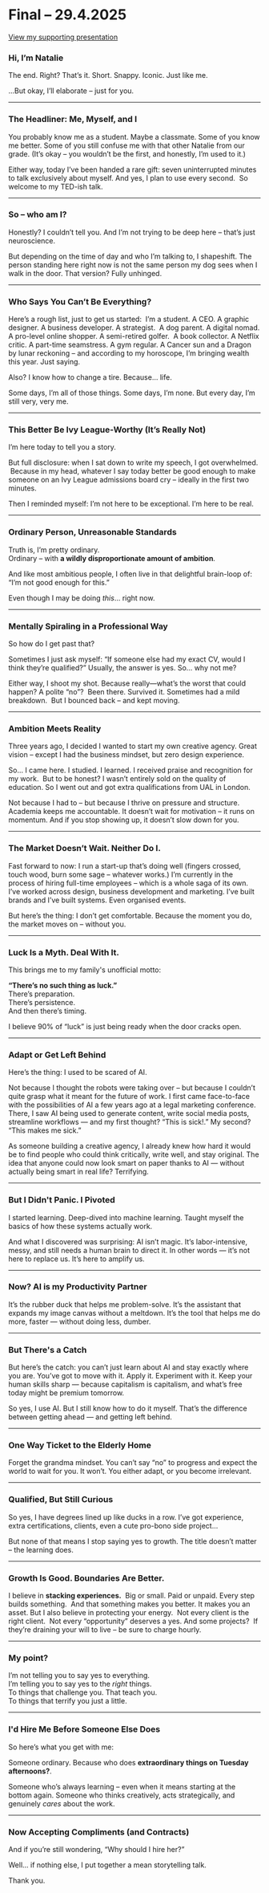 # Final – 29.4.2025

[View my supporting presentation](me-myself-and-i.pdf)

### Hi, I’m Natalie
 
The end. Right? That’s it. Short. Snappy. Iconic. Just like me.

...But okay, I’ll elaborate – just for you.

---

### The Headliner: Me, Myself, and I
You probably know me as a student. Maybe a classmate. Some of you know me better. Some of you still confuse me with that other Natalie from our grade. (It’s okay – you wouldn’t be the first, and honestly, I’m used to it.)

Either way, today I’ve been handed a rare gift: seven uninterrupted minutes to talk exclusively about myself. And yes, I plan to use every second. 
So welcome to my TED-ish talk.


---

### So – who am I?  

Honestly? I couldn’t tell you. And I’m not trying to be deep here – that’s just neuroscience.

But depending on the time of day and who I’m talking to, I shapeshift. The person standing here right now is not the same person my dog sees when I walk in the door. That version? Fully unhinged.

---

### Who Says You Can’t Be Everything?  
Here’s a rough list, just to get us started:  I’m a student. A CEO. A graphic designer. A business developer. A strategist.  A dog parent. A digital nomad. A pro-level online shopper. A semi-retired golfer.  A book collector. A Netflix critic. A part-time seamstress. A gym regular. A Cancer sun and a Dragon by lunar reckoning – and according to my horoscope, I’m bringing wealth this year. Just saying.

Also? I know how to change a tire. Because… life.

Some days, I’m all of those things. Some days, I’m none. But every day, I’m still very, very me.


---

### This Better Be Ivy League-Worthy (It’s Really Not)  
I’m here today to tell you a story.

But full disclosure: when I sat down to write my speech, I got overwhelmed.
 Because in my head, whatever I say today better be good enough to make someone on an Ivy League admissions board cry – ideally in the first two minutes.

Then I reminded myself: I’m not here to be exceptional. I’m here to be real.


---

### Ordinary Person, Unreasonable Standards  
Truth is, I’m pretty ordinary.  
Ordinary – with **a wildly disproportionate amount of ambition**.  

And like most ambitious people, I often live in that delightful brain-loop of:  
“I’m not good enough for this.”  

Even though I may be doing *this*... right now.

---

### Mentally Spiraling in a Professional Way  
So how do I get past that?

Sometimes I just ask myself: “If someone else had my exact CV, would I think they’re qualified?” Usually, the answer is yes. So… why not me?

Either way, I shoot my shot. Because really—what’s the worst that could happen? A polite “no”?
 Been there. Survived it. Sometimes had a mild breakdown.  But I bounced back – and kept moving.

---

### Ambition Meets Reality  
Three years ago, I decided I wanted to start my own creative agency. Great vision – except I had the business mindset, but zero design experience.

So... I came here. I studied. I learned. I received praise and recognition for my work.  But to be honest? I wasn’t entirely sold on the quality of education.
So I went out and got extra qualifications from UAL in London.

Not because I had to – but because I thrive on pressure and structure. Academia keeps me accountable. It doesn’t wait for motivation – it runs on momentum. And if you stop showing up, it doesn’t slow down for you.

---

### The Market Doesn’t Wait. Neither Do I.  
Fast forward to now: I run a start-up that’s doing well (fingers crossed, touch wood, burn some sage – whatever works.) I’m currently in the process of hiring full-time employees – which is a whole saga of its own. 
I’ve worked across design, business development and marketing. I’ve built brands and I’ve built systems. Even organised events. 

But here’s the thing: I don’t get comfortable. Because the moment you do, the market moves on – without you.


---

### Luck Is a Myth. Deal With It. 
This brings me to my family's unofficial motto:  

**“There’s no such thing as luck.”**  
There’s preparation.  
There’s persistence.  
And then there’s timing.

I believe 90% of “luck” is just being ready when the door cracks open.

---

### Adapt or Get Left Behind
Here’s the thing: I used to be scared of AI.

Not because I thought the robots were taking over – but because I couldn’t quite grasp what it meant for the future of work. I first came face-to-face with the possibilities of AI a few years ago at a legal marketing conference. There, I saw AI being used to generate content, write social media posts, streamline workflows — and my first thought? “This is sick!.” My second? “This makes me sick.”

As someone building a creative agency, I already knew how hard it would be to find people who could think critically, write well, and stay original. The idea that anyone could now look smart on paper thanks to AI — without actually being smart in real life? Terrifying.

---

### But I Didn't Panic. I Pivoted
I started learning. Deep-dived into machine learning. Taught myself the basics of how these systems actually work. 

And what I discovered was surprising: AI isn’t magic. It’s labor-intensive, messy, and still needs a human brain to direct it. In other words — it’s not here to replace us. It’s here to amplify us.

---

### Now? AI is my Productivity Partner
It’s the rubber duck that helps me problem-solve.
It’s the assistant that expands my image canvas without a meltdown.
It’s the tool that helps me do more, faster — without doing less, dumber.

---

### But There's a Catch
But here’s the catch: you can’t just learn about AI and stay exactly where you are. You’ve got to move with it. Apply it. Experiment with it. Keep your human skills sharp — because capitalism is capitalism, and what’s free today might be premium tomorrow.

So yes, I use AI. But I still know how to do it myself.
That’s the difference between getting ahead — and getting left behind.

---

### One Way Ticket to the Elderly Home
Forget the grandma mindset. You can’t say “no” to progress and expect the world to wait for you. It won’t. You either adapt, or you become irrelevant.

---

### Qualified, But Still Curious  
So yes, I have degrees lined up like ducks in a row. 
I’ve got experience, extra certifications, clients, even a cute pro-bono side project...

But none of that means I stop saying yes to growth. The title doesn’t matter – the learning does.

---

### Growth Is Good. Boundaries Are Better.  
I believe in **stacking experiences.**  Big or small. Paid or unpaid. Every step builds something.  And that something makes you better. It makes you an asset.
But I also believe in protecting your energy.  Not every client is the right client.  Not every “opportunity” deserves a yes. And some projects?  If they’re draining your will to live – be sure to charge hourly.

---

### My point?  

I’m not telling you to say yes to everything.  
I’m telling you to say yes to the *right* things.  
To things that challenge you. That teach you.  
To things that terrify you just a little.

---

### I'd Hire Me Before Someone Else Does  
So here’s what you get with me:

Someone ordinary. Because who does **extraordinary things on Tuesday afternoons?**. 

Someone who’s always learning – even when it means starting at the bottom again. Someone who thinks creatively, acts strategically, and genuinely *cares* about the work.

---

### Now Accepting Compliments (and Contracts)  
And if you’re still wondering, “Why should I hire her?”

Well... if nothing else, I put together a mean storytelling talk.

Thank you.
